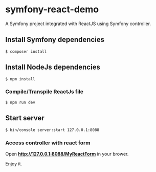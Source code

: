 symfony-react-demo
==============

A Symfony project integrated with ReactJS using Symfony controller.

## Install Symfony dependencies

```
$ composer install
```

## Install NodeJs dependencies

```
$ npm install
```

### Compile/Transpile ReactJs file

```
$ npm run dev
```

## Start server

```
$ bin/console server:start 127.0.0.1:8088
```

### Access controller with react form

Open **http://127.0.0.1:8088/MyReactForm** in your brower.

Enjoy it.
